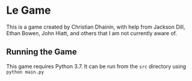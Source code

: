 Le Game
=======

This is a game created by Christian Dhainin, with help from Jackson Dill, Ethan Bowen, John Hiatt, and others that I am not currently aware of. 

Running the Game
----------------

This game requires Python 3.7. It can be run from the `src` directory using 
```python main.py```
